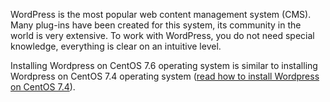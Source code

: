 WordPress is the most popular web content management system (CMS). Many plug-ins have been created for this system, its community in the world is very extensive. To work with WordPress, you do not need special knowledge, everything is clear on an intuitive level.

Installing Wordpress on CentOS 7.6 operating system is similar to installing Wordpress on CentOS 7.4 operating system ([read how to install Wordpress on CentOS 7.4](https://mcs.mail.ru/help//wordpress-on-linux/wordpress-centos-7-4)).
